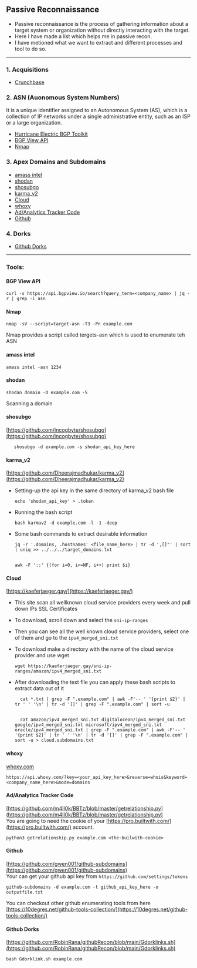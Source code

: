 ## Passive Reconnaissance  
* Passive reconnaissance is the process of gathering information about a target system or organization without directly interacting with the target.
* Here I have made a list which helps me in passive recon.
* I have metioned what we want to extract and different processes and tool to do so.
---  
### 1. Acquisitions
  * [Crunchbase](https://www.crunchbase.com/)
### 2. ASN (Auonomous System Numbers)
It is a unique identifier assigned to an Autonomous System (AS), which is a collection of IP networks under a single administrative entity, such as an ISP or a large organization.
  * [Hurricane Electric BGP Toolkit](https://bgp.he.net/)
  * [BGP View API](https://github.com/SpiderSec101/Web_Application_Security_Testing/blob/main/Recon/Passive_Recon.md#bgp-view-api)
  * [Nmap](https://github.com/SpiderSec101/Web_Application_Security_Testing/blob/main/Recon/Passive_Recon.md#nmap)
### 3. Apex Domains and Subdomains    
  * [amass intel](https://github.com/SpiderSec101/Web_Application_Security_Testing/blob/main/Recon/Passive_Recon.md#amass-intel)
  * [shodan](https://github.com/SpiderSec101/Web_Application_Security_Testing/blob/main/Recon/Passive_Recon.md#shodan)
  * [shosubgo](https://github.com/SpiderSec101/Web_Application_Security_Testing/blob/main/Recon/Passive_Recon.md#shosubgo)
  * [karma_v2](https://github.com/SpiderSec101/Web_Application_Security_Testing/blob/main/Recon/Passive_Recon.md#karma_v2)
  * [Cloud](https://github.com/SpiderSec101/Web_Application_Security_Testing/blob/main/Recon/Passive_Recon.md#Cloud)
  * [whoxy](https://github.com/SpiderSec101/Web_Application_Security_Testing/blob/main/Recon/Passive_Recon.md#whoxy)
  * [Ad/Analytics Tracker Code](https://github.com/SpiderSec101/Web_Application_Security_Testing/blob/main/Recon/Passive_Recon.md#adanalytics-tracker-code)
  * [Github](https://github.com/SpiderSec101/Web_Application_Security_Testing/blob/main/Recon/Passive_Recon.md#github)
### 4. Dorks
  * [Github Dorks](https://github.com/SpiderSec101/Web_Application_Security_Testing/blob/main/Recon/Passive_Recon.md#github-dorks)


---  
### Tools:
#### BGP View API
    curl -s https://api.bgpview.io/search?query_term=<company_name> | jq -r | grep -i asn
#### Nmap  
    nmap -sV --script=target-asn -T3 -Pn example.com
Nmap provides a script called tergets-asn which is used to enumerate teh ASN  
#### amass intel
    amass intel -asn 1234
#### shodan
    shodan domain -D example.com -S
Scanning a domain
#### shosubgo  
   [https://github.com/incogbyte/shosubgo](https://github.com/incogbyte/shosubgo)  
   
       shosubgo -d example.com -s shodan_api_key_here
#### karma_v2  
[https://github.com/Dheerajmadhukar/karma_v2](https://github.com/Dheerajmadhukar/karma_v2)  
  * Setting-up the api key in the same directory of karma_v2 bash file

        echo 'shodan_api_key' > .token
  * Running the bash script

        bash karmav2 -d example.com -l -1 -deep
  * Some bash commands to extract desirable information

        jq -r '.domains, .hostnames' <file_name_here> | tr -d ',[]"' | sort | uniq >> ../../../target_domains.txt

    
        awk -F '::' {(for i=0, i<=NF, i++) print $i}
#### Cloud
[https://kaeferjaeger.gay/](https://kaeferjaeger.gay/)
  * This site scan all wellknown cloud service providers every week and pull down IPs SSL Certificates
  * To download, scroll down and select the ```sni-ip-ranges```
  * Then you can see all the well known cloud service providers, select one of them and go to the ```ipv4_merged_sni.txt```
  * To download make a directory with the name of the cloud service provider and use wget

        wget https://kaeferjaeger.gay/sni-ip-ranges/amazon/ipv4_merged_sni.txt
  * After downloading the text file you can apply these bash scripts to extract data out of it

          cat *.txt | grep -F ".example.com" | awk -F'-- ' '{print $2}' | tr ' ' '\n' | tr -d '[]' | grep -F ".example.com" | sort -u

    
          cat amazon/ipv4_merged_sni.txt digitalocean/ipv4_merged_sni.txt google/ipv4_merged_sni.txt microsoft/ipv4_merged_sni.txt oracle/ipv4_merged_sni.txt | grep -F ".example.com" | awk -F'-- ' '{print $2}' | tr ' ' '\n' | tr -d '[]' | grep -F ".example.com" | sort -u > cloud.subdomains.txt
#### whoxy
[whoxy.com](https://www.whoxy.com/)

    https://api.whoxy.com/?key=<your_api_key_here>&reverse=whois&keyword=<company_name_here>&mode=domains
#### Ad/Analytics Tracker Code
[https://github.com/m4ll0k/BBTz/blob/master/getrelationship.py](https://github.com/m4ll0k/BBTz/blob/master/getrelationship.py)  
You are going to need the cookie of your [https://pro.builtwith.com/](https://pro.builtwith.com/) account.

    python3 getrelationship.py example.com <the-builwith-cookie>
#### Github
[https://github.com/gwen001/github-subdomains](https://github.com/gwen001/github-subdomains)  
Your can get your github api key from ```https://github.com/settings/tokens```

    github-subdomains -d example.com -t github_api_key_here -o outputfile.txt
You can checkout other github enumerating tools from here [https://10degres.net/github-tools-collection/](https://10degres.net/github-tools-collection/)
#### Github Dorks
[https://github.com/RobinRana/githubRecon/blob/main/Gdorklinks.sh](https://github.com/RobinRana/githubRecon/blob/main/Gdorklinks.sh)

    bash Gdorklink.sh example.com 

     
    
    
    

    

